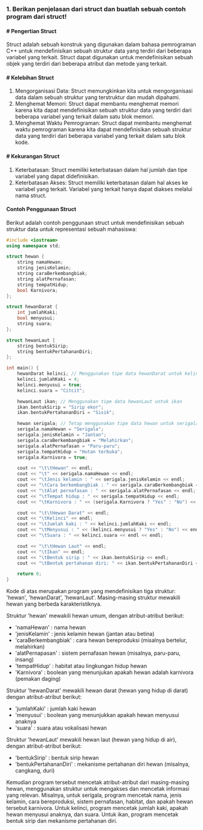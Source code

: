 ### 1.	Berikan penjelasan dari struct dan buatlah sebuah contoh program dari struct! 

#### # Pengertian Struct
Struct adalah sebuah konstruk yang digunakan dalam bahasa pemrograman C++ untuk mendefinisikan sebuah struktur data yang terdiri dari beberapa variabel yang terkait. Struct dapat digunakan untuk mendefinisikan sebuah objek yang terdiri dari beberapa atribut dan metode yang terkait.

#### # Kelebihan Struct

1. Mengorganisasi Data: Struct memungkinkan kita untuk mengorganisasi data dalam sebuah struktur yang terstruktur dan mudah dipahami.
2. Menghemat Memori: Struct dapat membantu menghemat memori karena kita dapat mendefinisikan sebuah struktur data yang terdiri dari beberapa variabel yang terkait dalam satu blok memori.
3. Menghemat Waktu Pemrograman: Struct dapat membantu menghemat waktu pemrograman karena kita dapat mendefinisikan sebuah struktur data yang terdiri dari beberapa variabel yang terkait dalam satu blok kode.

#### # Kekurangan Struct

1. Keterbatasan: Struct memiliki keterbatasan dalam hal jumlah dan tipe variabel yang dapat didefinisikan.
2. Keterbatasan Akses: Struct memiliki keterbatasan dalam hal akses ke variabel yang terkait. Variabel yang terkait hanya dapat diakses melalui nama struct.

#### Contoh Penggunaan Struct
Berikut adalah contoh penggunaan struct untuk mendefinisikan sebuah struktur data untuk representasi sebuah mahasiswa:

```C++
#include <iostream>
using namespace std;

struct hewan {
    string namaHewan;
    string jenisKelamin;
    string caraBerkembangbiak;
    string alatPernafasan;
    string tempatHidup;
    bool Karnivora;
};

struct hewanDarat {
    int jumlahKaki;
    bool menyusui;
    string suara;
};

struct hewanLaut {
    string bentukSirip;
    string bentukPertahananDiri;
};

int main() {
    hewanDarat kelinci; // Menggunakan tipe data hewanDarat untuk kelinci
    kelinci.jumlahKaki = 4;
    kelinci.menyusui = true;
    kelinci.suara = "Citcit";

    hewanLaut ikan; // Menggunakan tipe data hewanLaut untuk ikan
    ikan.bentukSirip = "Sirip ekor";
    ikan.bentukPertahananDiri = "Sisik";

    hewan serigala; // Tetap menggunakan tipe data hewan untuk serigala
    serigala.namaHewan = "Serigala";
    serigala.jenisKelamin = "Jantan";
    serigala.caraBerkembangbiak = "Melahirkan";
    serigala.alatPernafasan = "Paru-paru";
    serigala.tempatHidup = "Hutan terbuka";
    serigala.Karnivora = true;

    cout << "\t\tHewan" << endl;
    cout << "\t" << serigala.namaHewan << endl;
    cout << "\tJenis kelamin : " << serigala.jenisKelamin << endl;
    cout << "\tCara berkembangbiak : " << serigala.caraBerkembangbiak << endl;
    cout << "\tAlat pernafasan : " << serigala.alatPernafasan << endl;
    cout << "\tTempat hidup : " << serigala.tempatHidup << endl;
    cout << "\tKarnivora : " << (serigala.Karnivora ? "Yes" : "No") << endl << endl;

    cout << "\t\tHewan Darat" << endl;
    cout << "\tKelinci" << endl;
    cout << "\tJumlah kaki : " << kelinci.jumlahKaki << endl;
    cout << "\tMenyusui : " << (kelinci.menyusui ? "Yes" : "No") << endl;
    cout << "\tSuara : " << kelinci.suara << endl << endl;

    cout << "\t\tHewan Laut" << endl;
    cout << "\tIkan" << endl;
    cout << "\tBentuk sirip : " << ikan.bentukSirip << endl;
    cout << "\tBentuk pertahanan diri: " << ikan.bentukPertahananDiri << endl;

    return 0;
}
```
Kode di atas merupakan program yang mendefinisikan tiga struktur: 'hewan', 'hewanDarat', 'hewanLaut'. Masing-masing struktur mewakili hewan yang berbeda karakteristiknya.

Struktur 'hewan' mewakili hewan umum, dengan atribut-atribut berikut:
- 'namaHewan' : nama hewan
- 'jenisKelamin' : jenis kelamin hewan (jantan atau betina)
- 'caraBerkembangbiak' : cara hewan bereproduksi (misalnya bertelur, melahirkan)
- 'alatPernapasan' : sistem pernafasan hewan (misalnya, paru-paru, insang)
- 'tempatHidup' : habitat atau lingkungan hidup hewan
- 'Karnivora' : boolean yang menunjukan apakah hewan adalah karnivora (pemakan daging)

Struktur 'hewanDarat' mewakili hewan darat (hewan yang hidup di darat) dengan atribut-atribut berikut:
- 'jumlahKaki' : jumlah kaki hewan
- 'menyusui' : boolean yang menunjukkan apakah hewan menyusui anaknya
- 'suara' : suara atau vokalisasi hewan

Struktur 'hewanLaut' mewakili hewan laut (hewan yang hidup di air), dengan atribut-atribut berikut:
- 'bentukSirip' : bentuk sirip hewan
- 'bentukPertahananDiri' : mekanisme pertahanan diri hewan (misalnya, cangkang, duri)

Kemudian program tersebut mencetak atribut-atribut dari masing-masing hewan, menggunakan struktur untuk mengakses dan mencetak informasi yang relevan. Misalnya, untuk serigala, program mencetak nama, jenis kelamin, cara bereproduksi, sistem pernafasan, habitat, dan apakah hewan tersebut karnivora. Untuk kelinci, program mencetak jumlah kaki, apakah hewan menyusui anaknya, dan suara. Untuk ikan, program mencetak bentuk sirip dan mekanisme pertahanan diri.
